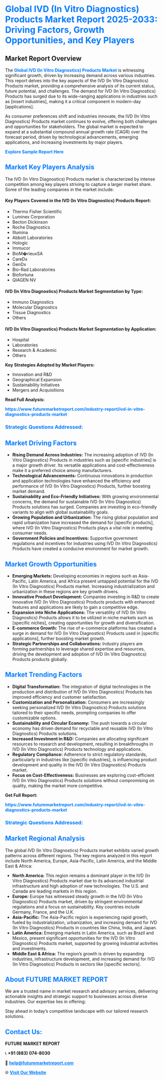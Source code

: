 <h1 style="color: #007BFF;">Global IVD (In Vitro Diagnostics) Products Market Report 2025-2033: Driving Factors, Growth Opportunities, and Key Players</h1>

<section id="overview">
<h2>Market Report Overview</h2>
<p>The <a href="https://www.futuremarketreport.com/industry-report/ivd-in-vitro-diagnostics-products-market" style="color: #007BFF; text-decoration: none;"><strong>Global IVD (In Vitro Diagnostics) Products Market</strong></a> is witnessing significant growth, driven by increasing demand across various industries. This report delves into the key aspects of the IVD (In Vitro Diagnostics) Products market, providing a comprehensive analysis of its current status, future potential, and challenges. The demand for IVD (In Vitro Diagnostics) Products has surged due to its wide-ranging applications in industries such as [insert industries], making it a critical component in modern-day [applications].</p>
<p>As consumer preferences shift and industries innovate, the IVD (In Vitro Diagnostics) Products market continues to evolve, offering both challenges and opportunities for stakeholders. The global market is expected to expand at a substantial compound annual growth rate (CAGR) over the forecast period, driven by technological advancements, emerging applications, and increasing investments by major players.</p>
</section>

<section id="overview">
<p><a href="https://www.futuremarketreport.com/request-sample/reportId=79187" style="color: #007BFF; text-decoration: none;"><strong>Explore Sample Report Here</strong></a></p>
</section>

<section id="key-players">
<h2 style="color: #007BFF;">Market Key Players Analysis</h2>
<p>The IVD (In Vitro Diagnostics) Products market is characterized by intense competition among key players striving to capture a larger market share. Some of the leading companies in the market include:</p>
<h4>Key Players Covered in the IVD (In Vitro Diagnostics) Products Report:</h4>
<ul><li>Thermo Fisher Scientific</li><li>Luminex Corporation</li><li>Becton Dickinson</li><li>Roche Diagnostics</li><li>Illumina</li><li>Abbott Laboratories</li><li>Hologic</li><li>Immucor</li><li>BioM�rieuxSA</li><li>CareDx</li><li>GenDx</li><li>Bio-Rad Laboratories</li><li>Biofortuna</li><li>QIAGEN NV</li></ul>
<h4>IVD (In Vitro Diagnostics) Products Market Segmentation by Type:</h4>
<ul><li>Immuno Diagnostics</li><li>Molecular Diagnostics</li><li>Tissue Diagnostics</li><li>Others</li></ul>

<h4>IVD (In Vitro Diagnostics) Products Market Segmentation by Application:</h4>
<ul><li>Hospital</li><li>Laboratories</li><li>Research &amp; Academic</li><li>Others</li></ul>
<p><strong>Key Strategies Adopted by Market Players:</strong></p>
<ul>
<li>Innovation and R&D</li>
<li>Geographical Expansion</li>
<li>Sustainability Initiatives</li>
<li>Mergers and Acquisitions</li>
</ul>
</section>

<section>
<p><strong>Read Full Analysis: </strong></p><a href="https://www.futuremarketreport.com/industry-report/ivd-in-vitro-diagnostics-products-market" style="color: #007BFF; text-decoration: none;"><strong>https://www.futuremarketreport.com/industry-report/ivd-in-vitro-diagnostics-products-market</strong></a>
<h3 style="color: #007BFF;">Strategic Questions Addressed:</h3>
</section>

<section id="driving-factors">
<h2 style="color: #007BFF;">Market Driving Factors</h2>
<ul>
<li><strong>Rising Demand Across Industries:</strong> The increasing adoption of IVD (In Vitro Diagnostics) Products in industries such as [specific industries] is a major growth driver. Its versatile applications and cost-effectiveness make it a preferred choice among manufacturers.</li>
<li><strong>Technological Advancements:</strong> Continuous innovations in production and application technologies have enhanced the efficiency and performance of IVD (In Vitro Diagnostics) Products, further boosting market demand.</li>
<li><strong>Sustainability and Eco-Friendly Initiatives:</strong> With growing environmental concerns, the demand for sustainable IVD (In Vitro Diagnostics) Products solutions has surged. Companies are investing in eco-friendly variants to align with global sustainability goals.</li>
<li><strong>Growing Population and Urbanization:</strong> The rising global population and rapid urbanization have increased the demand for [specific products], where IVD (In Vitro Diagnostics) Products plays a vital role in meeting consumer needs.</li>
<li><strong>Government Policies and Incentives:</strong> Supportive government regulations and incentives for industries using IVD (In Vitro Diagnostics) Products have created a conducive environment for market growth.</li>
</ul>
</section>

<section id="growth-opportunities">
<h2 style="color: #007BFF;">Market Growth Opportunities</h2>
<ul>
<li><strong>Emerging Markets:</strong> Developing economies in regions such as Asia-Pacific, Latin America, and Africa present untapped potential for the IVD (In Vitro Diagnostics) Products market. Increasing industrialization and urbanization in these regions are key growth drivers.</li>
<li><strong>Innovative Product Development:</strong> Companies investing in R&D to create innovative IVD (In Vitro Diagnostics) Products products with enhanced features and applications are likely to gain a competitive edge.</li>
<li><strong>Expansion into Niche Applications:</strong> The versatility of IVD (In Vitro Diagnostics) Products allows it to be utilized in niche markets such as [specific niches], creating opportunities for growth and diversification.</li>
<li><strong>E-commerce Growth:</strong> The rise of e-commerce platforms has created a surge in demand for IVD (In Vitro Diagnostics) Products used in [specific applications], further boosting market growth.</li>
<li><strong>Strategic Partnerships and Collaborations:</strong> Industry players are forming partnerships to leverage shared expertise and resources, driving the development and adoption of IVD (In Vitro Diagnostics) Products products globally.</li>
</ul>
</section>

<section id="trending-factors">
<h2 style="color: #007BFF;">Market Trending Factors</h2>
<ul>
<li><strong>Digital Transformation:</strong> The integration of digital technologies in the production and distribution of IVD (In Vitro Diagnostics) Products has improved efficiency and customer satisfaction.</li>
<li><strong>Customization and Personalization:</strong> Consumers are increasingly seeking personalized IVD (In Vitro Diagnostics) Products solutions tailored to their specific needs, prompting companies to offer customizable options.</li>
<li><strong>Sustainability and Circular Economy:</strong> The push towards a circular economy has driven demand for recyclable and reusable IVD (In Vitro Diagnostics) Products solutions.</li>
<li><strong>Increased Investment in R&D:</strong> Companies are allocating significant resources to research and development, resulting in breakthroughs in IVD (In Vitro Diagnostics) Products technology and applications.</li>
<li><strong>Regulatory Compliance:</strong> Adherence to strict regulatory standards, particularly in industries like [specific industries], is influencing product development and quality in the IVD (In Vitro Diagnostics) Products market.</li>
<li><strong>Focus on Cost-Effectiveness:</strong> Businesses are exploring cost-efficient IVD (In Vitro Diagnostics) Products solutions without compromising on quality, making the market more competitive.</li>
</ul>
</section>

<section>
<p><strong>Get Full Report: </strong></p><a href="https://www.futuremarketreport.com/industry-report/ivd-in-vitro-diagnostics-products-market" style="color: #007BFF; text-decoration: none;"><strong>https://www.futuremarketreport.com/industry-report/ivd-in-vitro-diagnostics-products-market</strong></a>
<h3 style="color: #007BFF;">Strategic Questions Addressed:</h3>
</section>


<section id="regional-analysis">
<h2 style="color: #007BFF;">Market Regional Analysis</h2>
<p>The global IVD (In Vitro Diagnostics) Products market exhibits varied growth patterns across different regions. The key regions analyzed in this report include North America, Europe, Asia-Pacific, Latin America, and the Middle East & Africa:</p>
<ul>
<li><strong>North America:</strong> This region remains a dominant player in the IVD (In Vitro Diagnostics) Products market due to its advanced industrial infrastructure and high adoption of new technologies. The U.S. and Canada are leading markets in this region.</li>
<li><strong>Europe:</strong> Europe has witnessed steady growth in the IVD (In Vitro Diagnostics) Products market, driven by stringent environmental regulations and a focus on sustainability. Key countries include Germany, France, and the U.K.</li>
<li><strong>Asia-Pacific:</strong> The Asia-Pacific region is experiencing rapid growth, fueled by industrialization, urbanization, and increasing demand for IVD (In Vitro Diagnostics) Products in countries like China, India, and Japan.</li>
<li><strong>Latin America:</strong> Emerging markets in Latin America, such as Brazil and Mexico, present significant opportunities for the IVD (In Vitro Diagnostics) Products market, supported by growing industrial activities and investments.</li>
<li><strong>Middle East & Africa:</strong> The region’s growth is driven by expanding industries, infrastructure development, and increasing demand for IVD (In Vitro Diagnostics) Products in sectors like [specific sectors].</li>
</ul>
</section>

<footer>
<h2 style="color: #007BFF;">About FUTURE MARKET REPORT</h2>
<p>We are a trusted name in market research and advisory services, delivering actionable insights and strategic support to businesses across diverse industries. Our expertise lies in offering:</p>

<p>Stay ahead in today’s competitive landscape with our tailored research solutions.</p>

<h2 style="color: #007BFF;">Contact Us:</h2>
<p><strong>FUTURE MARKET REPORT</strong></p>
<p>📞 <strong>+91 (883) 074-8030</strong></p>
<p>📧 <strong><a href="mailto:help@futuremarketreport.com" style="color: #007BFF;">help@futuremarketreport.com</a></strong></p>
<p>🌐 <strong><a href="https://www.futuremarketreport.com/" style="color: #007BFF;">Visit Our Website</a></strong></p>
</footer>